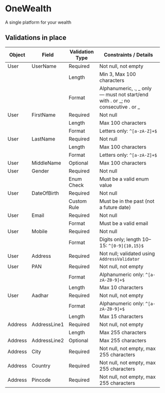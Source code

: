 # OneWealth

A single platform for your wealth

## Validations in place

| **Object** | **Field**    | **Validation Type** | **Constraints / Details**                                                        |
| ---------- | ------------ | ------------------- | -------------------------------------------------------------------------------- |
| User       | UserName     | Required            | Not null, not empty                                                              |
|            |              | Length              | Min 3, Max 100 characters                                                        |
|            |              | Format              | Alphanumeric, ., _ only — must not start/end with . or _; no consecutive . or \_ |
| User       | FirstName    | Required            | Not null                                                                         |
|            |              | Length              | Max 100 characters                                                               |
|            |              | Format              | Letters only: `^[a-zA-Z]+$`                                                      |
| User       | LastName     | Required            | Not null                                                                         |
|            |              | Length              | Max 100 characters                                                               |
|            |              | Format              | Letters only: `^[a-zA-Z]+$`                                                      |
| User       | MiddleName   | Optional            | Max 100 characters                                                               |
| User       | Gender       | Required            | Not null                                                                         |
|            |              | Enum Check          | Must be a valid enum value                                                       |
| User       | DateOfBirth  | Required            | Not null                                                                         |
|            |              | Custom Rule         | Must be in the past (not a future date)                                          |
| User       | Email        | Required            | Not null                                                                         |
|            |              | Format              | Must be a valid email                                                            |
| User       | Mobile       | Required            | Not null                                                                         |
|            |              | Format              | Digits only; length 10–15: `^[0-9]{10,15}$`                                      |
| User       | Address      | Required            | Not null; validated using `AddressValidator`                                     |
| User       | PAN          | Required            | Not null, not empty                                                              |
|            |              | Format              | Alphanumeric only: `^[a-zA-Z0-9]+$`                                              |
|            |              | Length              | Max 10 characters                                                                |
| User       | Aadhar       | Required            | Not null, not empty                                                              |
|            |              | Format              | Alphanumeric only: `^[a-zA-Z0-9]+$`                                              |
|            |              | Length              | Max 15 characters                                                                |
| Address    | AddressLine1 | Required            | Not null, not empty                                                              |
|            |              | Length              | Max 255 characters                                                               |
| Address    | AddressLine2 | Optional            | Max 255 characters                                                               |
| Address    | City         | Required            | Not null, not empty, max 255 characters                                          |
| Address    | Country      | Required            | Not null, not empty, max 255 characters                                          |
| Address    | Pincode      | Required            | Not null, not empty, max 255 characters                                          |
